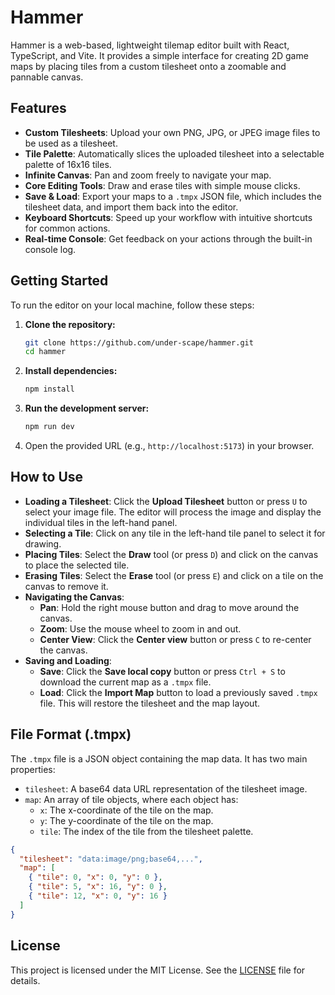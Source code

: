 # Hammer

Hammer is a web-based, lightweight tilemap editor built with React, TypeScript, and Vite. It provides a simple interface for creating 2D game maps by placing tiles from a custom tilesheet onto a zoomable and pannable canvas.

## Features

- **Custom Tilesheets**: Upload your own PNG, JPG, or JPEG image files to be used as a tilesheet.
- **Tile Palette**: Automatically slices the uploaded tilesheet into a selectable palette of 16x16 tiles.
- **Infinite Canvas**: Pan and zoom freely to navigate your map.
- **Core Editing Tools**: Draw and erase tiles with simple mouse clicks.
- **Save & Load**: Export your maps to a `.tmpx` JSON file, which includes the tilesheet data, and import them back into the editor.
- **Keyboard Shortcuts**: Speed up your workflow with intuitive shortcuts for common actions.
- **Real-time Console**: Get feedback on your actions through the built-in console log.

## Getting Started

To run the editor on your local machine, follow these steps:

1.  **Clone the repository:**
    ```bash
    git clone https://github.com/under-scape/hammer.git
    cd hammer
    ```

2.  **Install dependencies:**
    ```bash
    npm install
    ```

3.  **Run the development server:**
    ```bash
    npm run dev
    ```

4.  Open the provided URL (e.g., `http://localhost:5173`) in your browser.

## How to Use

-   **Loading a Tilesheet**: Click the **Upload Tilesheet** button or press `U` to select your image file. The editor will process the image and display the individual tiles in the left-hand panel.
-   **Selecting a Tile**: Click on any tile in the left-hand tile panel to select it for drawing.
-   **Placing Tiles**: Select the **Draw** tool (or press `D`) and click on the canvas to place the selected tile.
-   **Erasing Tiles**: Select the **Erase** tool (or press `E`) and click on a tile on the canvas to remove it.
-   **Navigating the Canvas**:
    -   **Pan**: Hold the right mouse button and drag to move around the canvas.
    -   **Zoom**: Use the mouse wheel to zoom in and out.
    -   **Center View**: Click the **Center view** button or press `C` to re-center the canvas.
-   **Saving and Loading**:
    -   **Save**: Click the **Save local copy** button or press `Ctrl + S` to download the current map as a `.tmpx` file.
    -   **Load**: Click the **Import Map** button to load a previously saved `.tmpx` file. This will restore the tilesheet and the map layout.

## File Format (.tmpx)

The `.tmpx` file is a JSON object containing the map data. It has two main properties:

-   `tilesheet`: A base64 data URL representation of the tilesheet image.
-   `map`: An array of tile objects, where each object has:
    -   `x`: The x-coordinate of the tile on the map.
    -   `y`: The y-coordinate of the tile on the map.
    -   `tile`: The index of the tile from the tilesheet palette.

```json
{
  "tilesheet": "data:image/png;base64,...",
  "map": [
    { "tile": 0, "x": 0, "y": 0 },
    { "tile": 5, "x": 16, "y": 0 },
    { "tile": 12, "x": 0, "y": 16 }
  ]
}
```

## License

This project is licensed under the MIT License. See the [LICENSE](LICENSE) file for details.